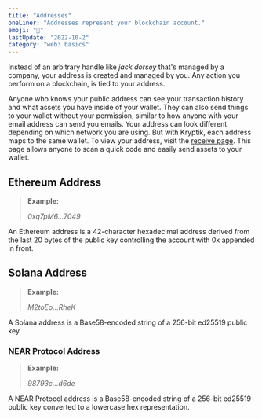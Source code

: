 ```yaml
---
title: "Addresses"
oneLiner: "Addresses represent your blockchain account."
emoji: "📧"
lastUpdate: "2022-10-2"
category: "web3 basics"
---
```


Instead of an arbitrary handle like _jack.dorsey_ that's managed by a company, your address is created and managed by you. Any action you perform on a blockchain, is tied to your address.

Anyone who knows your public address can see your transaction history and what assets you have inside of your wallet. They can also send things to your wallet without your permission, similar to how anyone with your email address can send you emails. Your address can look different depending on which network you are using. But with Kryptik, each address maps to the same wallet. To view your address, visit the [receive page](https://www.kryptik.app/wallet/receive). This page allows anyone to scan a quick code and easily send assets to your wallet.

## Ethereum Address

> **Example:**
>
> _0xq7pM6...7049_

An Ethereum address is a 42-character hexadecimal address derived from the last 20 bytes of the public key controlling the account with 0x appended in front.

## Solana Address

> **Example:**
>
> _M2toEo...RheK_

A Solana address is a Base58-encoded string of a 256-bit ed25519 public key

### NEAR Protocol Address

> **Example:**
>
> _98793c...d6de_

A NEAR Protocol address is a Base58-encoded string of a 256-bit ed25519 public key converted to a lowercase hex representation.
